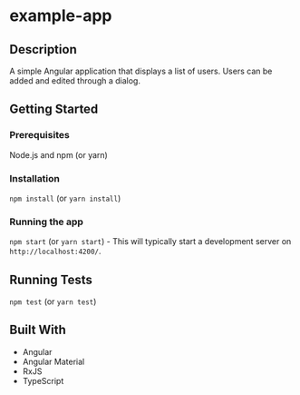 # example-app

## Description
A simple Angular application that displays a list of users. Users can be added and edited through a dialog.

## Getting Started

### Prerequisites
Node.js and npm (or yarn)

### Installation
`npm install` (or `yarn install`)

### Running the app
`npm start` (or `yarn start`) - This will typically start a development server on `http://localhost:4200/`.

## Running Tests
`npm test` (or `yarn test`)

## Built With
- Angular
- Angular Material
- RxJS
- TypeScript
